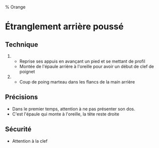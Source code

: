 % Orange
# Étranglement arrière poussé

## Technique
1.  - Reprise ses appuis en avançant un pied et se mettant de profil
    - Montée de l'épaule arrière à l'oreille pour avoir un début de clef de poignet
2.  - Coup de poing marteau dans les flancs de la main arrière

## Précisions
- Dans le premier temps, attention à ne pas présenter son dos.
- C'est l'épaule qui monte à l'oreille, la tête reste droite

## Sécurité
- Attention à la clef
